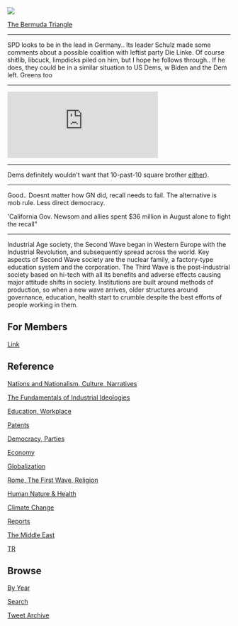 <img src="https://drive.google.com/uc?export=view&id=1B2wf9R7AMH1d7Vw6e2mucLbIQ5NSjir7"/>


[The Bermuda Triangle](2021/08/bermuda.md)

---

SPD looks to be in the lead in Germany.. Its leader Schulz made some
comments about a possible coalition with leftist party Die Linke. Of
course shitlib, libcuck, limpdicks piled on him, but I hope he follows
through.. If he does, they could be in a similar situation to US Dems,
w Biden and the Dem left. Greens too

---

<iframe width="340"  src="https://www.youtube.com/embed/0Flsg_mzG-M?start=34" title="YouTube video player" frameborder="0" allow="accelerometer; autoplay; clipboard-write; encrypted-media; gyroscope; picture-in-picture" allowfullscreen></iframe>

---

Dems definitely wouldn't want that 10-past-10 square brother [either](https://youtu.be/IFqVNPwsLNo?t=1694)).

---

Good.. Doesnt matter how GN did, recall needs to fail. The alternative
is mob rule. Less direct democracy.

'California Gov. Newsom and allies spent $36 million in August alone to
fight the recall"

---

Industrial Age society, the Second Wave began in Western Europe with
the Industrial Revolution, and subsequently spread across the
world. Key aspects of Second Wave society are the nuclear family, a
factory-type education system and the corporation. The Third Wave is
the post-industrial society based on hi-tech with all its benefits and
adverse effects causing major attitude shifts in society. Institutions
are built around methods of production, so when a new wave arrives,
older structures around governance, education, health start to crumble
despite the best efforts of people working in them.

## For Members

[Link](https://thirdwave-members.herokuapp.com)

## Reference

[Nations and Nationalism, Culture, Narratives](/2013/02/nations-and-nationalism.md)

[The Fundamentals of Industrial Ideologies](/2011/04/fundamentals-of-industrial-ideologies.md)

[Education, Workplace](2017/09/education-workplace.md)

[Patents](/2018/09/patents.md)

[Democracy, Parties](/2016/11/democracy.md)

[Economy](/2018/05/economy.md)

[Globalization](/2018/09/globalization.md)

[Rome, The First Wave, Religion](/2017/12/rome.md)

[Human Nature & Health](/2020/07/human-nature.md)

[Climate Change](/2018/12/climate.md)

[Reports](/2019/05/reports.md)

[The Middle East](/2019/07/middleeast.md)

[TR](../tr)

## Browse

[By Year](years.md)

[Search](search.html)

[Tweet Archive](/tweets/README.md)


